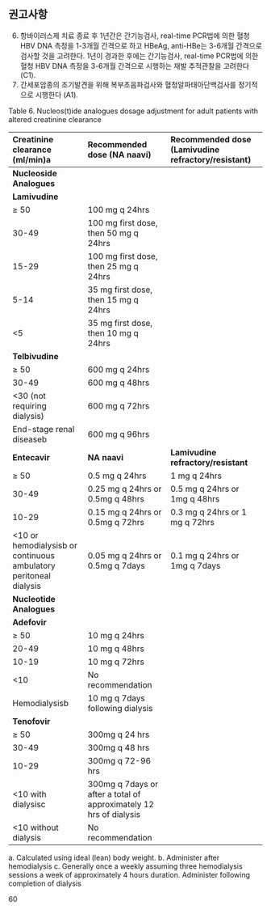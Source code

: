 ## 권고사항

6. 항바이러스제 치료 종료 후 1년간은 간기능검사, real-time PCR법에 의한 혈청 HBV DNA 측정을 1-3개월 간격으로 하고 HBeAg, anti-HBe는 3-6개월 간격으로 검사할 것을 고려한다. 1년이 경과한 후에는 간기능검사, real-time PCR법에 의한 혈청 HBV DNA 측정을 3-6개월 간격으로 시행하는 재발 추적관찰을 고려한다 (C1).
7. 간세포암종의 조기발견을 위해 복부초음파검사와 혈청알파태아단백검사를 정기적으로 시행한다 (A1).

Table 6. Nucleos(t)ide analogues dosage adjustment for adult patients with altered creatinine clearance

| Creatinine clearance (ml/min)a | Recommended dose (NA naavi)                       | Recommended dose (Lamivudine refractory/resistant) |
| :----------------------------- | :------------------------------------------------ | :------------------------------------------------- |
| **Nucleoside Analogues**       |                                                   |                                                    |
| **Lamivudine**                 |                                                   |                                                    |
| ≥ 50                           | 100 mg q 24hrs                                    |                                                    |
| 30-49                          | 100 mg first dose, then 50 mg q 24hrs             |                                                    |
| 15-29                          | 100 mg first dose, then 25 mg q 24hrs             |                                                    |
| 5-14                           | 35 mg first dose, then 15 mg q 24hrs              |                                                    |
| <5                             | 35 mg first dose, then 10 mg q 24hrs              |                                                    |
| **Telbivudine**                |                                                   |                                                    |
| ≥ 50                           | 600 mg q 24hrs                                    |                                                    |
| 30-49                          | 600 mg q 48hrs                                    |                                                    |
| <30 (not requiring dialysis)   | 600 mg q 72hrs                                    |                                                    |
| End-stage renal diseaseb       | 600 mg q 96hrs                                    |                                                    |
| **Entecavir**                  | **NA naavi**                                      | **Lamivudine refractory/resistant**                |
| ≥ 50                           | 0.5 mg q 24hrs                                    | 1 mg q 24hrs                                       |
| 30-49                          | 0.25 mg q 24hrs or 0.5mg q 48hrs                  | 0.5 mg q 24hrs or 1mg q 48hrs                      |
| 10-29                          | 0.15 mg q 24hrs or 0.5mg q 72hrs                  | 0.3 mg q 24hrs or 1 mg q 72hrs                     |
| <10 or hemodialysisb or continuous ambulatory peritoneal dialysis | 0.05 mg q 24hrs or 0.5mg q 7days                  | 0.1 mg q 24hrs or 1mg q 7days                      |
| **Nucleotide Analogues**       |                                                   |                                                    |
| **Adefovir**                   |                                                   |                                                    |
| ≥ 50                           | 10 mg q 24hrs                                     |                                                    |
| 20-49                          | 10 mg q 48hrs                                     |                                                    |
| 10-19                          | 10 mg q 72hrs                                     |                                                    |
| <10                            | No recommendation                                 |                                                    |
| Hemodialysisb                  | 10 mg q 7days following dialysis                  |                                                    |
| **Tenofovir**                  |                                                   |                                                    |
| ≥ 50                           | 300mg q 24 hrs                                    |                                                    |
| 30-49                          | 300mg q 48 hrs                                    |                                                    |
| 10-29                          | 300mg q 72-96 hrs                                 |                                                    |
| <10 with dialysisc             | 300mg q 7days or after a total of approximately 12 hrs of dialysis |                                                    |
| <10 without dialysis           | No recommendation                                 |                                                    |

a. Calculated using ideal (lean) body weight.
b. Administer after hemodialysis
c. Generally once a weekly assuming three hemodialysis sessions a week of approximately 4 hours duration. Administer following completion of dialysis

<PAGE>60